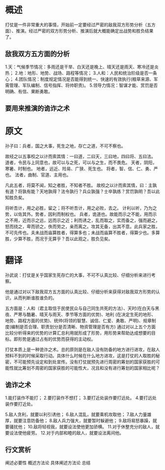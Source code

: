 # 概述
打仗是一件非常重大的事情，开始前一定要经过严密的敌我双方形势分析（五方面）、推演。经过严密的双方形势分析、推演后就大概能确定出战势和胜负结果了。

## 敌我双方五方面的分析
1.天：气候季节情况：多雨还是干旱、白天还是晚上、晴天还是雨天、寒冷还是炎热；
2.地：地形、地势、战场、路程等情况；
3.人和：人民和统治阶级是否一条心；
4.团队情况：制度规定情况是否能得到统一、快速的有效执行(粮草来源、军需管理、军队编制、信号指挥、将帅职责)。
5.领导力情况：智谋才能、赏罚是否明确、有信、果断勇敢。

## 要用来推演的诡诈之术

# 原文
孙子曰：兵者，国之大事，死生之地，存亡之道，不可不察也。

故经之以五事校之以计而索其情：一曰道，二曰天，三曰地，四曰将、五曰法。
道者，令民与上同意也，故可以与之死，可以与之生，而不畏危。
天者，阴阳，寒暑、时制也。
地者，远近、险易、广狭、死生也。
将者，智、信、仁、勇、严也。
法者，曲制、官道、主用也。

凡此五者，将莫不闻，知之者胜，不知者不胜。
故校之以计而索其情，曰：主孰有道？将孰有能？天地孰得？法令孰行？兵众孰强？士卒孰练？赏罚孰明？吾以此知胜负矣。

将听吾计，用之必胜，留之；将不听吾计，用之必败，去之。
计利以听，乃为之势，以佐其外。势者，因利而制权也。
兵者，诡道也。故能而示之不能，用而示之不用，近而示之远，远而示之近；利而诱之，乱而取之，实而备之，强而避之，怒而挠之，卑而骄之，佚而劳之，亲而离之。攻其无备，出其不意。此兵家之胜，不可先传也。夫未战而庙算胜者，得算多也；未战而庙算不胜者，得算少也。多算胜，少算不胜，而况于无算乎？吾以此观之，胜负见矣。

# 翻译
孙武说：打仗是关乎国家生死存亡的大事，不可不认真比较、仔细分析来进行考察。

他是通过对以下敌我双方五方面的认真比较、仔细分析来获得对敌我双方形势的认识，从而判断谁胜谁负的。

五方面是：人和（君主取信于民使民众与自己同生共死的方法）、天时(在白天与黑夜、严寒与酷暑、晴天与雨天、季节等方面的优势)、地利 (在决定生死的地形、地势、路程方面的优势)、统帅(将领的智慧、诚信、仁爱、勇敢、严明)、规章制度(编制是否合理、职责划分是否清晰、物资管理是否有方)
通过对以上五个方面比较分析得来的优势的计算汇总利用就形成了形势，用形势来帮助达成想要的目标。即形势是通过占有的优势而获得的主动权。

打仗本质上是一种诡诈之术。总的原则是在敌人没有防备的地方进行进攻，在敌人预料不到的时候采取行动。具体什么时候在什么地方进攻，这是打仗的人取胜的秘密，不可能预先设定和到处宣传。没有打仗就预先进行周密的筹划的国家获胜的可能性就比筹划不周密的国家获胜的可能性大，况且和没有进行筹划的国家相比呢？

## 诡诈之术
1.能打装作不能打；
2.要打装作不想打；
3.要打近处装作要打远处。
4.要打远处装作要打近处。

5.敌人贪利，就要以利引诱他；
6.敌人混乱，就要乘机攻取他；
7.敌人力量雄厚，就要注意防备他；
8.敌人兵力强大，就要暂时躲避他；
9.敌将易怒暴躁，就要骚扰他；
10.敌将轻视我，就要设法使他更加骄横。
11.对于休整充分的敌人，就要设法使他疲劳。
12.对于内部和睦的敌人，就要设法离间他。

## 行文赏析
阐述必要性
概述方法论
具体阐述方法论
总结











